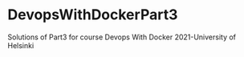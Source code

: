 # DevopsWithDockerPart3
Solutions of Part3 for course Devops With Docker 2021-University of Helsinki
